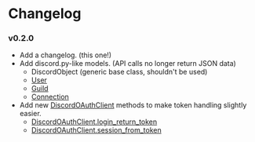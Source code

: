 # Changelog


### v0.2.0
- Add a changelog. (this one!)
- Add discord.py-like models. (API calls no longer return JSON data)
  - DiscordObject (generic base class, shouldn't be used)
  - [User](./models.html#user)
  - [Guild](./models.html#guild)
  - [Connection](./models.html#guild)
- Add new [DiscordOAuthClient](./api.html#starlette_discord.DiscordOAuthClient) methods to make token handling slightly easier.
  - [DiscordOAuthClient.login_return_token](./api.html#starlette_discord.DiscordOAuthClient.login_return_token)
  - [DiscordOAuthClient.session_from_token](./api.html#starlette_discord.DiscordOAuthClient.session_from_token)
